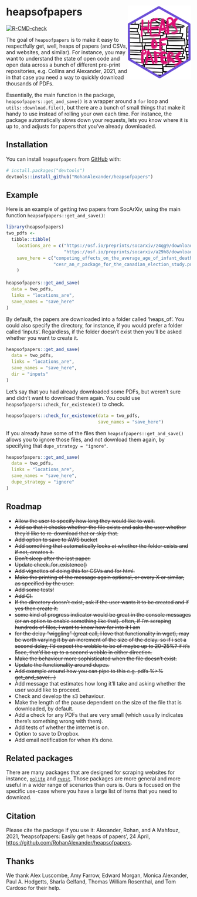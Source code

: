 
<!-- README.md is generated from README.Rmd. Please edit that file -->

# heapsofpapers <img src="man/figures/IMG_0864.png" align="right" height="200" />

<!-- badges: start -->

[![R-CMD-check](https://github.com/RohanAlexander/heapsofpapers/workflows/R-CMD-check/badge.svg)](https://github.com/RohanAlexander/heapsofpapers/actions)
<!-- badges: end -->

The goal of `heapsofpapers` is to make it easy to respectfully get,
well, heaps of papers (and CSVs, and websites, and similar). For
instance, you may want to understand the state of open code and open
data across a bunch of different pre-print repositories, e.g. Collins
and Alexander, 2021, and in that case you need a way to quickly download
thousands of PDFs.

Essentially, the main function in the package,
`heapsofpapers::get_and_save()` is a wrapper around a `for` loop and
`utils::download.file()`, but there are a bunch of small things that
make it handy to use instead of rolling your own each time. For
instance, the package automatically slows down your requests, lets you
know where it is up to, and adjusts for papers that you’ve already
downloaded.

## Installation

You can install `heapsofpapers` from [GitHub](https://github.com/) with:

``` r
# install.packages("devtools")
devtools::install_github("RohanAlexander/heapsofpapers")
```

## Example

Here is an example of getting two papers from SocArXiv, using the main
function `heapsofpapers::get_and_save()`:

``` r
library(heapsofpapers)
two_pdfs <-
  tibble::tibble(
    locations_are = c("https://osf.io/preprints/socarxiv/z4qg9/download",
                      "https://osf.io/preprints/socarxiv/a29h8/download"),
    save_here = c("competing_effects_on_the_average_age_of_infant_death.pdf",
                  "cesr_an_r_package_for_the_canadian_election_study.pdf")
    )

heapsofpapers::get_and_save(
  data = two_pdfs,
  links = "locations_are",
  save_names = "save_here"
)
```

By default, the papers are downloaded into a folder called ‘heaps\_of’.
You could also specify the directory, for instance, if you would prefer
a folder called ‘inputs’. Regardless, if the folder doesn’t exist then
you’ll be asked whether you want to create it.

``` r
heapsofpapers::get_and_save(
  data = two_pdfs,
  links = "locations_are",
  save_names = "save_here",
  dir = "inputs"
)
```

Let’s say that you had already downloaded some PDFs, but weren’t sure
and didn’t want to download them again. You could use
`heapsofpapers::check_for_existence()` to check.

``` r
heapsofpapers::check_for_existence(data = two_pdfs, 
                                   save_names = "save_here")
```

If you already have some of the files then
`heapsofpapers::get_and_save()` allows you to ignore those files, and
not download them again, by specifying that `dupe_strategy = "ignore"`.

``` r
heapsofpapers::get_and_save(
  data = two_pdfs,
  links = "locations_are",
  save_names = "save_here",
  dupe_strategy = "ignore"
)
```

## Roadmap

-   ~~Allow the user to specify how long they would like to wait.~~
-   ~~Add so that it checks whether the file exists and asks the user
    whether they’d like to re-download that or skip that.~~
-   ~~Add option to save to AWS bucket~~
-   ~~Add something that automatically looks at whether the folder
    exists and if not, creates it.~~
-   ~~Don’t sleep after the last paper.~~
-   ~~Update check\_for\_existence()~~
-   ~~Add vignettes of doing this for CSVs and for html.~~
-   ~~Make the printing of the message again optional, or every X or
    similar, as specified by the user.~~
-   ~~Add some tests!~~
-   ~~Add CI.~~
-   ~~If the directory doesn’t exist, ask if the user wants it to be
    created and if yes then create it.~~
-   ~~some kind of progress indicator would be great in the console
    messages (or an option to enable something like that). often, if I’m
    scraping hundreds of files, I want to know how far into it I am~~
-   ~~for the delay “wiggling” (great call, I love that functionality in
    wget), may be worth varying it by an increment of the size of the
    delay. so if i set a second delay, I’d expect the wobble to be of
    maybe up to 20-25%? if it’s 5sec, that’d be up to a second wobble in
    either direction.~~
-   ~~Make the behaviour more sophisticated when the file doesn’t
    exist.~~
-   ~~Update the functionality around dupes.~~
-   ~~Add example around how you can pipe to this e.g. pdfs %&gt;%
    get\_and\_save(…)~~
-   Add message that estimates how long it’ll take and asking whether
    the user would like to proceed.
-   Check and develop the s3 behaviour.
-   Make the length of the pause dependent on the size of the file that
    is downloaded, by default.
-   Add a check for any PDFs that are very small (which usually
    indicates there’s something wrong with them).
-   Add tests of whether the internet is on.
-   Option to save to Dropbox.
-   Add email notification for when it’s done.

## Related packages

There are many packages that are designed for scraping websites for
instance, [`polite`](https://dmi3kno.github.io/polite/) and
[`rvest`](https://rvest.tidyverse.org/). Those packages are more general
and more useful in a wider range of scenarios than ours is. Ours is
focused on the specific use-case where you have a large list of items
that you need to download.

## Citation

Please cite the package if you use it: Alexander, Rohan, and A Mahfouz,
2021, ‘heapsofpapers: Easily get heaps of papers’, 24 April,
<https://github.com/RohanAlexander/heapsofpapers>.

## Thanks

We thank Alex Luscombe, Amy Farrow, Edward Morgan, Monica Alexander,
Paul A. Hodgetts, Sharla Gelfand, Thomas William Rosenthal, and Tom
Cardoso for their help.
